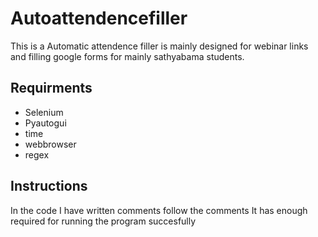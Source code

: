 # Autoattendencefiller

This is a Automatic attendence filler is mainly designed for webinar links and filling google forms for mainly sathyabama students.

## Requirments
- Selenium
- Pyautogui
- time
- webbrowser
- regex

## Instructions
In the code I have written comments follow the comments It has enough required for running the program succesfully
